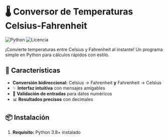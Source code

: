 # 🌡️ Conversor de Temperaturas Celsius-Fahrenheit

![Python](https://img.shields.io/badge/Python-3.8%2B-blue?logo=python)
![Licencia](https://img.shields.io/badge/Licencia-MIT-green)

¡Convierte temperaturas entre Celsius y Fahrenheit al instante! Un programa simple en Python para cálculos rápidos con estilo. 

## 🚀 Características
- **Conversión bidireccional:** Celsius → Fahrenheit **y** Fahrenheit → Celsius
- ✨ **Interfaz intuitiva** con mensajes amigables
- 🔄 **Validación de entradas** para datos numéricos
- 📊 **Resultados precisos** con decimales

## 📦 Instalación
1. **Requisito:** Python 3.8+ instalado